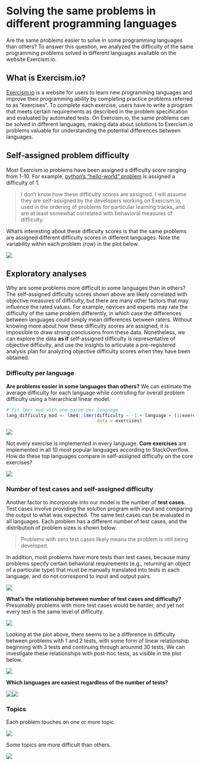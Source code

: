 Solving the same problems in different programming languages
================

Are the same problems easier to solve in some programming languages than
others? To answer this question, we analyzed the difficulty of the same
programming problems solved in different languages available on the
website Exercism.io.

## What is Exercism.io?

[Exercism.io](https://exercism.io) is a website for users to learn new programming
languages and improve their programming ability by completing practice
problems referred to as “exercises”. To complete each exercise, users
have to write a program that meets certain requirements as described in
the problem specification and evaluated by automated tests. On
Exercism.io, the same problems can be solved in different languages,
making data about solutions to Exercism.io problems valuable for
understanding the potential differences between languages.

## Self-assigned problem difficulty

Most Exercism.io problems have been assigned a difficulty score ranging
from 1-10. For example, [python’s “hello-world”
problem](https://github.com/exercism/python/blob/master/config.json#L15)
is assigned a difficulty of 1.

> I don’t know how these difficulty scores are assigned. I will assume
> they are self-assigned by the developers working on Exercism.io, used
> in the ordering of problems for particular learning tracks, and are at
> least somewhat correlated with behavioral measures of difficulty.

What’s interesting about these difficulty scores is that the same
problems are assigned different difficulty scores in different
languages. Note the variability within each problem (row) in the plot
below.

![](exercism-problems_files/figure-gfm/difficulty-1.png)<!-- -->

## Exploratory analyses

Why are some problems more difficult in some languages than in others?
The self-assigned difficulty scores shown above are likely correlated
with objective measures of difficulty, but there are many other factors
that may influence the rated values. For example, novices and experts
may rate the difficulty of the same problem differently, in which case
the differences between languages could simply mean differences between
raters. Without knowing more about how these difficulty scores are
assigned, it is impossible to draw strong conclusions from these data.
Nonetheless, we can explore the data **as if** self-assigned difficulty
is representative of objective difficulty, and use the insights to
articulate a pre-registered analysis plan for analyzing objective
difficulty scores when they have been obtained.

### Difficulty per language

**Are problems easier in some languages than others?** We can estimate
the average difficulty for each language while controlling for overall
problem difficulty using a hierarchical linear model.

``` r
# Fit lmer mod with one param per language
lang_difficulty_mod <- lme4::lmer(difficulty ~ -1 + language + (1|exercise),
                                  data = exercises)
```

![](exercism-problems_files/figure-gfm/ranking-1.png)<!-- -->

Not every exercise is implemented in every language. **Core exercises**
are implemented in all 10 most popular languages according to
StackOverflow. How do these top languages compare in self-assigned
difficulty on the core exercises?

![](exercism-problems_files/figure-gfm/ranking-core-1.png)<!-- -->

### Number of test cases and self-assigned difficulty

Another factor to incorporate into our model is the number of **test
cases**. Test cases involve providing the solution program with input
and comparing the output to what was expected. The same test cases can
be evaluated in all languages. Each problem has a different number of
test cases, and the distribution of problem sizes is shown below.

> Problems with zero test cases likely means the problem is still being
> developed.

In addition, most problems have more tests than test cases, because many
problems specify certain behavioral requirements (e.g., returning an
object of a particular type) that must be manually translated into tests
in each language, and do not correspond to input and output
pairs.

![](exercism-problems_files/figure-gfm/n-test-cases-dotplot-1.png)<!-- -->

**What’s the relationship between number of test cases and difficulty?**
Presumably problems with more test cases would be harder, and yet not
every test is the same level of
difficulty.

![](exercism-problems_files/figure-gfm/problem-difficulty-by-num-tests-1.png)<!-- -->

Looking at the plot above, there seems to be a difference in difficulty
between problems with 1 and 2 tests, with some form of linear
relationship beginning with 3 tests and continuing through arounmd 30
tests. We can investigate these relationships with post-hoc tests, as
visible in the plot
below.

![](exercism-problems_files/figure-gfm/problem-difficulty-by-num-tests-post-hoc-1.png)<!-- -->

**Which languages are easiest regardless of the number of
tests?**

![](exercism-problems_files/figure-gfm/per-lang-mods-1.png)<!-- -->![](exercism-problems_files/figure-gfm/per-lang-mods-2.png)<!-- -->

### Topics

Each problem touches on one or more topic.

![](exercism-problems_files/figure-gfm/top20-topics-1.png)<!-- -->

Some topics are more difficult than others.

![](exercism-problems_files/figure-gfm/topic-difficulty-1.png)<!-- -->
